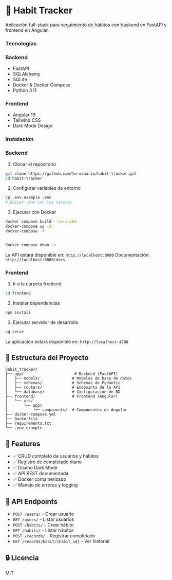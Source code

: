 # 🎯 Habit Tracker

Aplicación full-stack para seguimiento de hábitos con backend en FastAPI y frontend en Angular.

### Tecnologías

### Backend
- FastAPI
- SQLAlchemy
- SQLite
- Docker & Docker Compose
- Python 3.11

### Frontend
- Angular 19
- Tailwind CSS
- Dark Mode Design

### Instalación

### Backend

1. Clonar el repositorio
```bash
git clone https://github.com/tu-usuario/habit-tracker.git
cd habit-tracker
```

2. Configurar variables de entorno
```bash
cp .env.example .env
# Editar .env con los valores
```

3. Ejecutar con Docker
```bash
docker compose build --no-cache
docker-compose up -d
docker-compose -f


docker compose down -v
```

La API estará disponible en: `http://localhost:8000`
Documentación: `http://localhost:8000/docs`

### Frontend

1. Ir a la carpeta frontend
```bash
cd frontend
```

2. Instalar dependencias
```bash
npm install
```

3. Ejecutar servidor de desarrollo
```bash
ng serve
```

La aplicación estará disponible en: `http://localhost:4200`

## 📁 Estructura del Proyecto
```
habit_tracker/
├── app/                      # Backend (FastAPI)
│   ├── models/              # Modelos de base de datos
│   ├── schemas/             # Schemas de Pydantic
│   ├── routers/             # Endpoints de la API
│   └── database/            # Configuración de BD
├── frontend/                # Frontend (Angular)
│   └── src/
│       └── app/
│           └── components/  # Componentes de Angular
├── docker-compose.yml
├── Dockerfile
├── requirements.txt
└── .env.example
```

## 🎨 Features

- ✅ CRUD completo de usuarios y hábitos
- ✅ Registro de completado diario
- ✅ Diseño Dark Mode
- ✅ API REST documentada
- ✅ Docker containerizado
- ✅ Manejo de errores y logging

## 📝 API Endpoints

- `POST /users/` - Crear usuario
- `GET /users/` - Listar usuarios
- `POST /habits/` - Crear hábito
- `GET /habits/` - Listar hábitos
- `POST /records/` - Registrar completado
- `GET /records/habit/{habit_id}` - Ver historial

## 🔒 Licencia

MIT